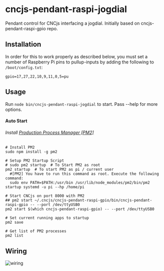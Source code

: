 # cncjs-pendant-raspi-jogdial
Pendant control for CNCjs interfacing a jogdial. Initially based on cncjs-pendant-raspi-gpio repo.

## Installation

In order for this to work properly as described below, you must set a number of Raspberry Pi pins to pullup-inputs by adding the following to `/boot/config.txt`:

```
gpio=17,27,22,10,9,11,0,5=pu
```

## Usage
Run `node bin/cncjs-pendant-raspi-jogdial` to start. Pass --help for more options.

#### Auto Start

###### Install [Production Process Manager [PM2]](http://pm2.io)
```
# Install PM2
sudo npm install -g pm2

# Setup PM2 Startup Script
# sudo pm2 startup  # To Start PM2 as root
pm2 startup  # To start PM2 as pi / current user
  #[PM2] You have to run this command as root. Execute the following command:
  sudo env PATH=$PATH:/usr/bin /usr/lib/node_modules/pm2/bin/pm2 startup systemd -u pi --hp /home/pi

# Start CNCjs on port 8000 with PM2
## pm2 start ~/.cncjs/cncjs-pendant-raspi-gpio/bin/cncjs-pendant-raspi-gpio -- --port /dev/ttyUSB0
pm2 start $(which cncjs-pendant-raspi-gpio) -- --port /dev/ttyUSB0

# Set current running apps to startup
pm2 save

# Get list of PM2 processes
pm2 list
```


## Wiring 

![wiring](https://raw.githubusercontent.com/jheyman/shapeoko/master/cncjs-pendant-raspi-jogdial/docs/wiring.png)
